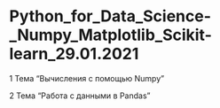 # Python_for_Data_Science-_Numpy_Matplotlib_Scikit-learn_29.01.2021

1 Тема “Вычисления с помощью Numpy”

2 Тема “Работа с данными в Pandas”
